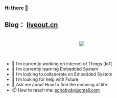 ### Hi there 👋
## Blog： <a href="https://www.liveout.cn/" target="_blank">liveout.cn</a>



<h1 align="center">
  <a href="https://liveout.cn/">
    <img src="https://readme-typing-svg.herokuapp.com/?lines=console.log(%22Echo%20Blog%22);个人博客：liveout.cn&center=true&size=27">
  </a>
</h1><br>

<!--
**PGwind/PGwind** is a ✨ _special_ ✨ repository because its `README.md` (this file) appears on your GitHub profile.

Here are some ideas to get you started:
-->
- 🔭 I’m currently working on Internet of Things (IoT)
- 🌱 I’m currently learning Embedded System
- 👯 I’m looking to collaborate on Embedded System
- 🤔 I’m looking for help with Future
- 💬 Ask me about How to find the meaning of life
- 📫 How to reach me: echobydq@gmail.com
